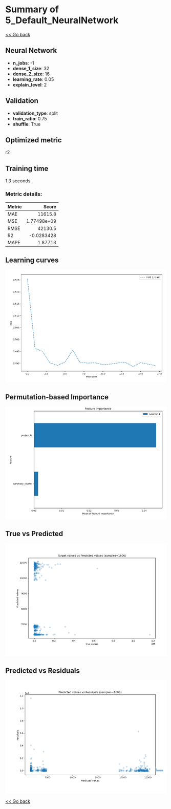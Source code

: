 # Summary of 5_Default_NeuralNetwork

[<< Go back](../README.md)


## Neural Network
- **n_jobs**: -1
- **dense_1_size**: 32
- **dense_2_size**: 16
- **learning_rate**: 0.05
- **explain_level**: 2

## Validation
 - **validation_type**: split
 - **train_ratio**: 0.75
 - **shuffle**: True

## Optimized metric
r2

## Training time

1.3 seconds

### Metric details:
| Metric   |           Score |
|:---------|----------------:|
| MAE      | 11615.8         |
| MSE      |     1.77498e+09 |
| RMSE     | 42130.5         |
| R2       |    -0.0283428   |
| MAPE     |     1.87713     |



## Learning curves
![Learning curves](learning_curves.png)

## Permutation-based Importance
![Permutation-based Importance](permutation_importance.png)
## True vs Predicted

![True vs Predicted](true_vs_predicted.png)


## Predicted vs Residuals

![Predicted vs Residuals](predicted_vs_residuals.png)



[<< Go back](../README.md)
